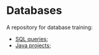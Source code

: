 # Databases

A repository for database training:
+ [SQL queries](https://github.com/scrubele/databases/tree/master/sql);
+ [Java projects](https://github.com/scrubele/databases/tree/master/java_projects);
